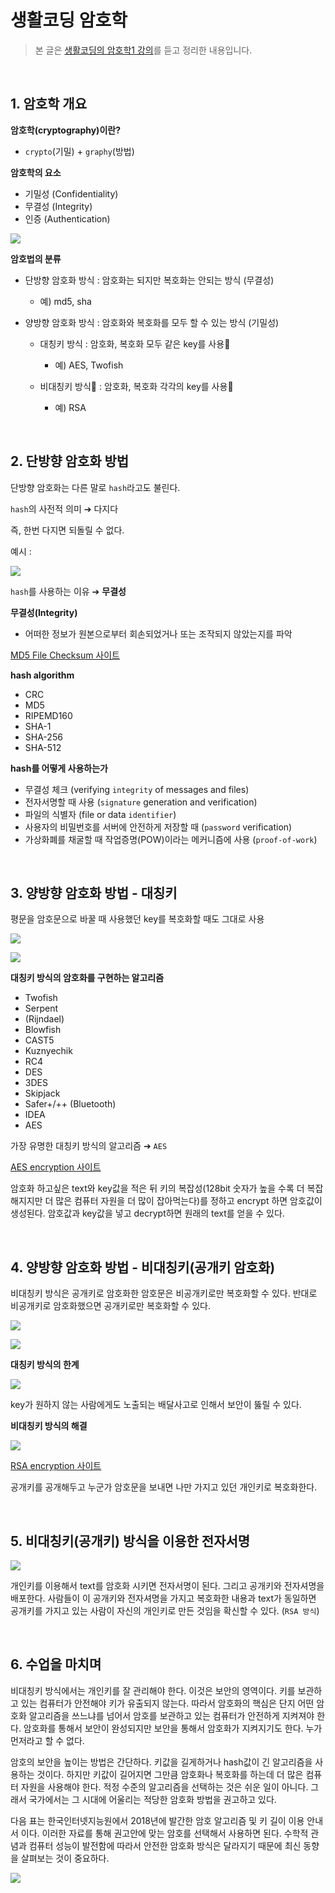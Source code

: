 # **생활코딩 암호학**

> 본 글은 [생활코딩의 암호학1 강의](https://www.youtube.com/playlist?list=PLuHgQVnccGMD-9lk4xmb6EG1XK1OmwC3u)를 듣고 정리한 내용입니다.

&nbsp;

## **1. 암호학 개요**

**암호학(cryptography)이란?**
* `crypto`(기밀) + `graphy`(방법)

**암호학의 요소**
* 기밀성 (Confidentiality)
* 무결성 (Integrity)
* 인증 (Authentication)

![](https://images.velog.io/images/dogfootbirdfoot/post/18e21c95-9974-458c-b823-8407147fdbcf/%E1%84%80%E1%85%B3%E1%84%85%E1%85%B5%E1%86%B71.png)

**암호법의 분류**
* 단방향 암호화 방식 : 암호화는 되지만 복호화는 안되는 방식 (무결성)
	
	* 예) md5, sha
* 양방향 암호화 방식 : 암호화와 복호화를 모두 할 수 있는 방식 (기밀성)
	
	* 대칭키 방식 : 암호화, 복호화 모두 같은 key를 사용
		
		* 예) AES, Twofish
	
	* 비대칭키 방식 : 암호화, 복호화 각각의 key를 사용
		
		* 예) RSA

&nbsp;

## **2. 단방향 암호화 방법**

단방향 암호화는 다른 말로 `hash`라고도 불린다.

`hash`의 사전적 의미 ➔ 다지다

즉, 한번 다지면 되돌릴 수 없다.

예시 :

![](https://images.velog.io/images/dogfootbirdfoot/post/a5e9f2c3-45af-488e-9dd2-23e7611f434d/%E1%84%80%E1%85%B3%E1%84%85%E1%85%B5%E1%86%B72.png)

`hash`를 사용하는 이유 ➔ **무결성**

**무결성(Integrity)**
* 어떠한 정보가 원본으로부터 회손되었거나 또는 조작되지 않았는지를 파악

[MD5 File Checksum 사이트](https://emn178.github.io/online-tools/md5_checksum.html)

**hash algorithm**
* CRC
* MD5
* RIPEMD160
* SHA-1
* SHA-256
* SHA-512

**hash를 어떻게 사용하는가**
* 무결성 체크 (verifying `integrity` of messages and files)
* 전자서명할 때 사용 (`signature` generation and verification)
* 파일의 식별자 (file or data `identifier`)
* 사용자의 비밀번호를 서버에 안전하게 저장할 때 (`password` verification)
* 가상화폐를 채굴할 때 작업증명(POW)이라는 메커니즘에 사용 (`proof-of-work`)

&nbsp;

## **3. 양방향 암호화 방법 - 대칭키**

평문을 암호문으로 바꿀 때 사용했던 key를 복호화할 때도 그대로 사용

![](https://images.velog.io/images/dogfootbirdfoot/post/8a9b5789-f290-4a1c-acad-a42bed5bbd9b/%E1%84%80%E1%85%B3%E1%84%85%E1%85%B5%E1%86%B73.png)

![](https://images.velog.io/images/dogfootbirdfoot/post/eb1af07b-e801-4922-816f-830236fc6458/%E1%84%80%E1%85%B3%E1%84%85%E1%85%B5%E1%86%B74.png)

**대칭키 방식의 암호화를 구현하는 알고리즘**
* Twofish
* Serpent
* (Rijndael)
* Blowfish
* CAST5
* Kuznyechik
* RC4
* DES
* 3DES
* Skipjack
* Safer+/++ (Bluetooth)
* IDEA
* AES

가장 유명한 대칭키 방식의 알고리즘 ➔ `AES`

[AES encryption 사이트](https://aesencryption.net/)

암호화 하고싶은 text와 key값을 적은 뒤 키의 복잡성(128bit 숫자가 높을 수록 더 복잡해지지만 더 많은 컴퓨터 자원을 더 많이 잡아먹는다)를 정하고 encrypt 하면 암호값이 생성된다. 암호값과 key값을 넣고 decrypt하면 원래의 text를 얻을 수 있다.

&nbsp;

## **4. 양방향 암호화 방법 - 비대칭키(공개키 암호화)**

비대칭키 방식은 공개키로 암호화한 암호문은 비공개키로만 복호화할 수 있다.
반대로 비공개키로 암호화했으면 공개키로만 복호화할 수 있다.

![](https://images.velog.io/images/dogfootbirdfoot/post/63b8b9ad-d808-477a-ac7b-aa8b89a3a0ae/%E1%84%80%E1%85%B3%E1%84%85%E1%85%B5%E1%86%B75.png)

![](https://images.velog.io/images/dogfootbirdfoot/post/bce5081f-5d27-4b4e-98fb-21b35600d3fc/%E1%84%80%E1%85%B3%E1%84%85%E1%85%B5%E1%86%B76.png)

**대칭키 방식의 한계**

![](https://images.velog.io/images/dogfootbirdfoot/post/2e0e3974-1518-4b80-a24a-808138b733c9/%E1%84%80%E1%85%B3%E1%84%85%E1%85%B5%E1%86%B77.png)

key가 원하지 않는 사람에게도 노출되는 배달사고로 인해서 보안이 뚫릴 수 있다.

**비대칭키 방식의 해결**

![](https://images.velog.io/images/dogfootbirdfoot/post/d732e77d-8cdc-4f19-ab57-8bbd4e546430/%E1%84%80%E1%85%B3%E1%84%85%E1%85%B5%E1%86%B78.png)

[RSA encryption 사이트](https://www.devglan.com/online-tools/rsa-encryption-decryption)

공개키를 공개해두고 누군가 암호문을 보내면 나만 가지고 있던 개인키로 복호화한다.

&nbsp;

## **5. 비대칭키(공개키) 방식을 이용한 전자서명**

![](https://images.velog.io/images/dogfootbirdfoot/post/e4fe1193-bdf2-4ae7-a0d1-ecddd71eb582/%E1%84%80%E1%85%B3%E1%84%85%E1%85%B5%E1%86%B79.png)

개인키를 이용해서 text를 암호화 시키면 전자서명이 된다. 그리고 공개키와 전자셔명을 배포한다. 사람들이 이 공개키와 전자셔명을 가지고 복호화한 내용과 text가 동일하면 공개키를 가지고 있는 사람이 자신의 개인키로 만든 것임을 확신할 수 있다. (`RSA 방식`)

&nbsp;

## **6. 수업을 마치며**

비대칭키 방식에서는 개인키를 잘 관리해야 한다. 이것은 보안의 영역이다. 키를 보관하고 있는 컴퓨터가 안전해야 키가 유출되지 않는다. 따라서 암호화의 핵심은 단지 어떤 암호화 알고리즘을 쓰느냐를 넘어서 암호를 보관하고 있는 컴퓨터가 안전하게 지켜져야 한다. 암호화를 통해서 보안이 완성되지만 보안을 통해서 암호화가 지켜지기도 한다. 누가 먼저라고 할 수 없다.

암호의 보안을 높이는 방법은 간단하다. 키값을 길게하거나 hash값이 긴 알고리즘을 사용하는 것이다. 하지만 키값이 길어지면 그만큼 암호화나 복호화를 하는데 더 많은 컴퓨터 자원을 사용해야 한다. 적정 수준의 알고리즘을 선택하는 것은 쉬운 일이 아니다. 그래서 국가에서는 그 시대에 어울리는 적당한 암호화 방법을 권고하고 있다.

다음 표는 한국인터넷지능원에서 2018년에 발간한 암호 알고리즘 및 키 길이 이용 안내서 이다. 이러한 자료를 통해 권고안에 맞는 암호를 선택해서 사용하면 된다. 수학적 관념과 컴퓨터 성능이 발전함에 따라서 안전한 암호화 방식은 달라지기 때문에 최신 동향을 살펴보는 것이 중요하다.

![](https://images.velog.io/images/dogfootbirdfoot/post/78b0fa16-f447-43cc-9ae0-a817b216a292/%E1%84%80%E1%85%B3%E1%84%85%E1%85%B5%E1%86%B710.png)
